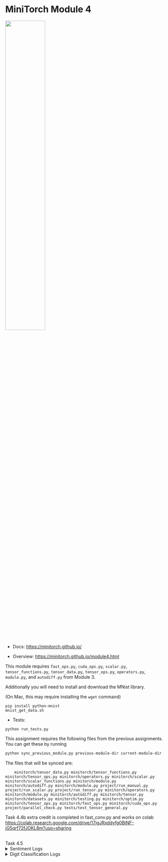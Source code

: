 # MiniTorch Module 4

<img src="https://minitorch.github.io/minitorch.svg" width="50%">

* Docs: https://minitorch.github.io/

* Overview: https://minitorch.github.io/module4.html

This module requires `fast_ops.py`, `cuda_ops.py`, `scalar.py`, `tensor_functions.py`, `tensor_data.py`, `tensor_ops.py`, `operators.py`, `module.py`, and `autodiff.py` from Module 3.


Additionally you will need to install and download the MNist library.

(On Mac, this may require installing the `wget` command)

```
pip install python-mnist
mnist_get_data.sh
```


* Tests:

```
python run_tests.py
```

This assignment requires the following files from the previous assignments. You can get these by running

```bash
python sync_previous_module.py previous-module-dir current-module-dir
```

The files that will be synced are:

        minitorch/tensor_data.py minitorch/tensor_functions.py minitorch/tensor_ops.py minitorch/operators.py minitorch/scalar.py minitorch/scalar_functions.py minitorch/module.py minitorch/autodiff.py minitorch/module.py project/run_manual.py project/run_scalar.py project/run_tensor.py minitorch/operators.py minitorch/module.py minitorch/autodiff.py minitorch/tensor.py minitorch/datasets.py minitorch/testing.py minitorch/optim.py minitorch/tensor_ops.py minitorch/fast_ops.py minitorch/cuda_ops.py project/parallel_check.py tests/test_tensor_general.py

Task 4.4b extra credit is completed in fast_conv.py and works on colab
https://colab.research.google.com/drive/17jgJRxddyfg0BjNF-jG5qrf72fJOKL8m?usp=sharing

<br>
Task 4.5
<details>
  <summary>Sentiment Logs</summary>
Epoch 1, loss 31.540143335894854, train accuracy: 48.22%
Validation accuracy: 48.00%
Best Valid accuracy: 48.00%
Epoch 2, loss 31.28255316865762, train accuracy: 48.00%
Validation accuracy: 48.00%
Best Valid accuracy: 48.00%
Epoch 3, loss 31.062404153363605, train accuracy: 52.22%
Validation accuracy: 52.00%
Best Valid accuracy: 52.00%
Epoch 4, loss 30.871862138793873, train accuracy: 54.44%
Validation accuracy: 59.00%
Best Valid accuracy: 59.00%
Epoch 5, loss 30.72311386181878, train accuracy: 58.22%
Validation accuracy: 56.00%
Best Valid accuracy: 59.00%
Epoch 6, loss 30.53801594242657, train accuracy: 58.67%
Validation accuracy: 51.00%
Best Valid accuracy: 59.00%
Epoch 7, loss 30.25123816611614, train accuracy: 59.56%
Validation accuracy: 56.00%
Best Valid accuracy: 59.00%
Epoch 8, loss 29.924800230160187, train accuracy: 61.78%
Validation accuracy: 55.00%
Best Valid accuracy: 59.00%
Epoch 9, loss 29.659754809456498, train accuracy: 64.89%
Validation accuracy: 66.00%
Best Valid accuracy: 66.00%
Epoch 10, loss 29.220017477272133, train accuracy: 64.89%
Validation accuracy: 57.00%
Best Valid accuracy: 66.00%
Epoch 11, loss 28.851252857318, train accuracy: 66.22%
Validation accuracy: 64.00%
Best Valid accuracy: 66.00%
Epoch 12, loss 28.58507574826587, train accuracy: 68.22%
Validation accuracy: 65.00%
Best Valid accuracy: 66.00%
Epoch 13, loss 28.319204179887656, train accuracy: 68.89%
Validation accuracy: 56.00%
Best Valid accuracy: 66.00%
Epoch 14, loss 27.781786193312804, train accuracy: 68.44%
Validation accuracy: 65.00%
Best Valid accuracy: 66.00%
Epoch 15, loss 27.057721024318358, train accuracy: 72.67%
Validation accuracy: 64.00%
Best Valid accuracy: 66.00%
Epoch 16, loss 26.553467554620955, train accuracy: 72.22%
Validation accuracy: 68.00%
Best Valid accuracy: 68.00%
Epoch 17, loss 25.71225689747285, train accuracy: 73.11%
Validation accuracy: 64.00%
Best Valid accuracy: 68.00%
Epoch 18, loss 25.107857352869296, train accuracy: 74.22%
Validation accuracy: 72.00%
Best Valid accuracy: 72.00%
Epoch 19, loss 24.73976091621588, train accuracy: 75.78%
Validation accuracy: 72.00%
Best Valid accuracy: 72.00%
Epoch 20, loss 24.277838561686572, train accuracy: 73.56%
Validation accuracy: 70.00%
Best Valid accuracy: 72.00%
Epoch 21, loss 23.38549637451655, train accuracy: 74.89%
Validation accuracy: 71.00%
Best Valid accuracy: 72.00%
Epoch 22, loss 22.750803671827928, train accuracy: 77.56%
Validation accuracy: 71.00%
Best Valid accuracy: 72.00%
Epoch 23, loss 22.00714940086367, train accuracy: 76.44%
Validation accuracy: 68.00%
Best Valid accuracy: 72.00%
Epoch 24, loss 21.560791828079783, train accuracy: 78.22%
Validation accuracy: 75.00%
Best Valid accuracy: 75.00%
Epoch 25, loss 21.214286631203024, train accuracy: 77.56%
Validation accuracy: 73.00%
Best Valid accuracy: 75.00%
Epoch 26, loss 20.494719039843954, train accuracy: 79.11%
Validation accuracy: 78.00%
Best Valid accuracy: 78.00%
Epoch 27, loss 19.190495767772727, train accuracy: 82.00%
Validation accuracy: 76.00%
Best Valid accuracy: 78.00%
Epoch 28, loss 19.433677035061514, train accuracy: 80.67%
Validation accuracy: 77.00%
Best Valid accuracy: 78.00%
Epoch 29, loss 18.113035330338683, train accuracy: 84.00%
Validation accuracy: 77.00%
Best Valid accuracy: 78.00%
Epoch 30, loss 18.243729279978723, train accuracy: 78.67%
Validation accuracy: 79.00%
Best Valid accuracy: 79.00%
Epoch 31, loss 17.828743911326722, train accuracy: 80.67%
Validation accuracy: 73.00%
Best Valid accuracy: 79.00%
Epoch 32, loss 17.396611511507068, train accuracy: 81.56%
Validation accuracy: 72.00%
Best Valid accuracy: 79.00%
Epoch 33, loss 17.016795874087506, train accuracy: 81.11%
Validation accuracy: 79.00%
Best Valid accuracy: 79.00%
Epoch 34, loss 16.12716088435038, train accuracy: 84.44%
Validation accuracy: 72.00%
Best Valid accuracy: 79.00%
Epoch 35, loss 16.08718879612616, train accuracy: 81.78%
Validation accuracy: 79.00%
Best Valid accuracy: 79.00%
  </details>

  <details>
  <summary>Digit Classification Logs</summary>
Epoch 1 loss 2.3118167529229825 valid acc 2/16
Epoch 1 loss 11.540774241323527 valid acc 2/16
Epoch 1 loss 11.52682416285351 valid acc 2/16
Epoch 1 loss 11.56202653650995 valid acc 2/16
Epoch 1 loss 11.479218944126252 valid acc 2/16
Epoch 1 loss 11.505141326031664 valid acc 2/16
Epoch 1 loss 11.499201308133145 valid acc 2/16
Epoch 1 loss 11.451345065023595 valid acc 2/16
Epoch 1 loss 11.421888663596603 valid acc 2/16
Epoch 1 loss 11.395888578203882 valid acc 2/16
Epoch 1 loss 11.074114529413885 valid acc 4/16
Epoch 1 loss 10.827926751651052 valid acc 10/16
Epoch 1 loss 9.803673219288317 valid acc 6/16
Epoch 1 loss 9.725917093374344 valid acc 12/16
Epoch 1 loss 8.365938614737168 valid acc 6/16
Epoch 1 loss 7.415117546683754 valid acc 7/16
Epoch 1 loss 10.064081458839006 valid acc 8/16
Epoch 1 loss 7.716727883643321 valid acc 10/16
Epoch 1 loss 7.620089829864657 valid acc 12/16
Epoch 1 loss 6.7179080615800215 valid acc 12/16
Epoch 1 loss 5.394277957502319 valid acc 11/16
Epoch 1 loss 4.446107062731918 valid acc 14/16
Epoch 1 loss 5.693171575057088 valid acc 7/16
Epoch 1 loss 5.784658918758227 valid acc 12/16
Epoch 1 loss 4.207419855168619 valid acc 8/16
Epoch 1 loss 8.851852649371642 valid acc 12/16
Epoch 1 loss 5.596201759029712 valid acc 13/16
Epoch 1 loss 3.936217235600693 valid acc 11/16
Epoch 1 loss 3.8156257580407873 valid acc 13/16
Epoch 1 loss 3.6421494959072134 valid acc 11/16
Epoch 1 loss 4.961996568467115 valid acc 10/16
Epoch 1 loss 4.233520856916943 valid acc 13/16
Epoch 1 loss 3.3337945834365006 valid acc 12/16
Epoch 1 loss 4.349084212458167 valid acc 13/16
Epoch 1 loss 7.579572545861561 valid acc 10/16
Epoch 1 loss 4.653357768360573 valid acc 12/16
Epoch 1 loss 3.326946640566613 valid acc 10/16
Epoch 1 loss 4.290434646741125 valid acc 13/16
Epoch 1 loss 5.01646130332421 valid acc 14/16
Epoch 1 loss 3.150870363534642 valid acc 14/16
Epoch 1 loss 3.8835184907985494 valid acc 13/16
Epoch 1 loss 4.07010014861375 valid acc 14/16
Epoch 1 loss 3.324972793800379 valid acc 15/16
Epoch 1 loss 2.7924410841712133 valid acc 13/16
Epoch 1 loss 4.6687352127680235 valid acc 13/16
Epoch 1 loss 3.4124104827722834 valid acc 15/16
Epoch 1 loss 4.209250038118769 valid acc 13/16
Epoch 1 loss 3.287676388711394 valid acc 15/16
Epoch 1 loss 2.825656899402642 valid acc 14/16
Epoch 1 loss 3.2467496629378787 valid acc 13/16
Epoch 1 loss 2.9967417162753778 valid acc 13/16
Epoch 1 loss 3.5389253596280916 valid acc 15/16
Epoch 1 loss 3.4801642984857173 valid acc 13/16
Epoch 1 loss 2.482016116480963 valid acc 12/16
Epoch 1 loss 3.9656624236015903 valid acc 14/16
Epoch 1 loss 2.124282065518588 valid acc 14/16
Epoch 1 loss 2.7508750918962295 valid acc 13/16
Epoch 1 loss 4.019574021661466 valid acc 12/16
Epoch 1 loss 3.6166616465538333 valid acc 13/16
Epoch 1 loss 2.2529793456772844 valid acc 14/16
Epoch 1 loss 2.8045627861620446 valid acc 13/16
Epoch 1 loss 3.421082950861927 valid acc 13/16
Epoch 1 loss 3.608069961826478 valid acc 15/16
Epoch 2 loss 0.29901938826747265 valid acc 15/16
Epoch 2 loss 2.332984722439058 valid acc 15/16
Epoch 2 loss 2.906855067828081 valid acc 15/16
Epoch 2 loss 3.1678486047685293 valid acc 15/16
Epoch 2 loss 2.6800654810524898 valid acc 14/16
Epoch 2 loss 2.1760915517200967 valid acc 14/16
Epoch 2 loss 1.9074746172867039 valid acc 14/16
Epoch 2 loss 2.7722018784971882 valid acc 15/16
Epoch 2 loss 4.1381752223577255 valid acc 15/16
Epoch 2 loss 3.053070153984968 valid acc 15/16
Epoch 2 loss 2.411744104968878 valid acc 15/16
Epoch 2 loss 3.6282090705798558 valid acc 15/16
Epoch 2 loss 2.4467052250780608 valid acc 15/16
Epoch 2 loss 2.721121920542063 valid acc 14/16
Epoch 2 loss 2.72664277176743 valid acc 15/16
Epoch 2 loss 1.8600675702948002 valid acc 14/16
Epoch 2 loss 3.476887289798209 valid acc 14/16
Epoch 2 loss 2.3135033456579097 valid acc 15/16
Epoch 2 loss 2.1188671263495276 valid acc 14/16
Epoch 2 loss 2.033136316750255 valid acc 14/16
Epoch 2 loss 1.7908704863402236 valid acc 14/16
Epoch 2 loss 2.3617255309027247 valid acc 15/16
Epoch 2 loss 1.6476534990782556 valid acc 13/16
Epoch 2 loss 2.835456911745117 valid acc 14/16
Epoch 2 loss 1.3185785239712136 valid acc 13/16
Epoch 2 loss 2.799180479305195 valid acc 14/16
Epoch 2 loss 1.8171906886034617 valid acc 14/16
Epoch 2 loss 1.9238523463172073 valid acc 16/16
Epoch 2 loss 2.699493133237172 valid acc 15/16
Epoch 2 loss 1.5124185863028756 valid acc 14/16
Epoch 2 loss 2.4259104038190804 valid acc 13/16
Epoch 2 loss 2.162617775605671 valid acc 14/16
Epoch 2 loss 1.3232625984634245 valid acc 15/16
Epoch 2 loss 1.3816301943556337 valid acc 15/16
Epoch 2 loss 4.853021121609118 valid acc 15/16
Epoch 2 loss 2.3046621486903875 valid acc 15/16
Epoch 2 loss 1.7323569917672332 valid acc 12/16
Epoch 2 loss 2.147353657722743 valid acc 14/16
Epoch 2 loss 2.383398368854384 valid acc 14/16
Epoch 2 loss 2.2267143135074816 valid acc 15/16
Epoch 2 loss 1.8999102691568155 valid acc 16/16
Epoch 2 loss 2.941406388443354 valid acc 16/16
Epoch 2 loss 2.025573328713999 valid acc 15/16
Epoch 2 loss 1.750576537481809 valid acc 16/16
Epoch 2 loss 2.396892342293326 valid acc 15/16
Epoch 2 loss 1.7887810898707555 valid acc 16/16
Epoch 2 loss 1.8711086113197575 valid acc 16/16
Epoch 2 loss 2.1382369770536367 valid acc 16/16
Epoch 2 loss 1.354168896740163 valid acc 16/16
Epoch 2 loss 1.4005813368819502 valid acc 16/16
Epoch 2 loss 0.9985376106417079 valid acc 15/16
Epoch 2 loss 1.4371010536179143 valid acc 15/16
Epoch 2 loss 2.0043752722326227 valid acc 15/16
Epoch 2 loss 1.6634536624776697 valid acc 15/16
Epoch 2 loss 2.5121380604400994 valid acc 15/16
Epoch 2 loss 1.0345910008568657 valid acc 13/16
Epoch 2 loss 1.406332365792315 valid acc 15/16
Epoch 2 loss 1.5927060866038676 valid acc 14/16
Epoch 2 loss 2.116409088762099 valid acc 14/16
Epoch 2 loss 1.347800795991823 valid acc 15/16
Epoch 2 loss 2.2083325125335653 valid acc 13/16
Epoch 2 loss 2.273883732181361 valid acc 13/16
Epoch 2 loss 2.525446045209285 valid acc 14/16
Epoch 3 loss 0.07336561712654094 valid acc 15/16
Epoch 3 loss 1.5637513498550435 valid acc 14/16
Epoch 3 loss 1.9363456251803215 valid acc 16/16
Epoch 3 loss 1.5044908203128098 valid acc 15/16
Epoch 3 loss 1.2326036510354155 valid acc 15/16
Epoch 3 loss 1.601436827826729 valid acc 16/16
Epoch 3 loss 1.459856644820687 valid acc 16/16
Epoch 3 loss 1.2048704092181364 valid acc 16/16
Epoch 3 loss 1.7045309500092198 valid acc 16/16
Epoch 3 loss 1.1850871832664343 valid acc 14/16
Epoch 3 loss 1.7346454890831164 valid acc 15/16
Epoch 3 loss 3.1579635060575737 valid acc 16/16
Epoch 3 loss 2.139850136607091 valid acc 16/16
Epoch 3 loss 3.010421970921483 valid acc 16/16
Epoch 3 loss 2.388685022007677 valid acc 15/16
Epoch 3 loss 2.0109359889348513 valid acc 14/16
Epoch 3 loss 2.657116412606449 valid acc 15/16
Epoch 3 loss 1.764700422423753 valid acc 14/16
Epoch 3 loss 1.4549153426338939 valid acc 15/16
Epoch 3 loss 1.3751282919260053 valid acc 15/16
Epoch 3 loss 1.6545222273047258 valid acc 14/16
Epoch 3 loss 2.1881798114992943 valid acc 14/16
Epoch 3 loss 0.837587071872385 valid acc 16/16
Epoch 3 loss 1.3517879937436619 valid acc 14/16
Epoch 3 loss 1.3582824609932844 valid acc 15/16
Epoch 3 loss 1.7805730183806552 valid acc 16/16
Epoch 3 loss 1.314091533018736 valid acc 16/16
Epoch 3 loss 0.9214909589068738 valid acc 16/16
Epoch 3 loss 1.1234553237508578 valid acc 15/16
Epoch 3 loss 0.7710897222840827 valid acc 15/16
Epoch 3 loss 2.92675203821482 valid acc 13/16
Epoch 3 loss 1.7054221024221174 valid acc 15/16
Epoch 3 loss 0.969449137421673 valid acc 15/16
Epoch 3 loss 1.260948422460993 valid acc 15/16
Epoch 3 loss 1.8623227797270725 valid acc 15/16
Epoch 3 loss 2.2443279521914974 valid acc 14/16
Epoch 3 loss 1.1379361104826535 valid acc 15/16
Epoch 3 loss 1.5273767383162087 valid acc 14/16
Epoch 3 loss 1.184720883870642 valid acc 16/16
Epoch 3 loss 1.3357227883618765 valid acc 15/16
Epoch 3 loss 0.9320958830263288 valid acc 15/16
Epoch 3 loss 1.8711847918140974 valid acc 16/16
Epoch 3 loss 1.3486499459796049 valid acc 15/16
Epoch 3 loss 0.981216528433352 valid acc 15/16
Epoch 3 loss 1.6772280164222015 valid acc 16/16
Epoch 3 loss 0.8612224343463322 valid acc 15/16
Epoch 3 loss 1.3395450550478296 valid acc 15/16
Epoch 3 loss 1.6356214241145524 valid acc 15/16
Epoch 3 loss 0.8057426982532215 valid acc 16/16
Epoch 3 loss 1.4223524484499563 valid acc 16/16
Epoch 3 loss 1.071071870986307 valid acc 15/16
Epoch 3 loss 1.183074731037403 valid acc 16/16
Epoch 3 loss 1.5167627365472742 valid acc 16/16
Epoch 3 loss 1.1379238079291407 valid acc 16/16
Epoch 3 loss 1.306294979762376 valid acc 15/16
Epoch 3 loss 1.208855664664387 valid acc 15/16
Epoch 3 loss 0.8297502177580992 valid acc 14/16
Epoch 3 loss 1.0896189981332354 valid acc 14/16
Epoch 3 loss 1.3327311040127934 valid acc 14/16
Epoch 3 loss 1.481812965640711 valid acc 13/16
Epoch 3 loss 1.5986913059361634 valid acc 13/16
Epoch 3 loss 1.7053019033463759 valid acc 13/16
Epoch 3 loss 1.950776805457175 valid acc 16/16
Epoch 4 loss 0.020209625902295726 valid acc 16/16
Epoch 4 loss 1.1195547663189775 valid acc 15/16
Epoch 4 loss 2.281288945305111 valid acc 15/16
Epoch 4 loss 1.4980188880114766 valid acc 15/16
Epoch 4 loss 0.9926883361414789 valid acc 15/16
Epoch 4 loss 0.6634614075905582 valid acc 15/16
Epoch 4 loss 1.7076987698200896 valid acc 15/16
Epoch 4 loss 1.2224767315226301 valid acc 15/16
Epoch 4 loss 1.9065982403212178 valid acc 15/16
Epoch 4 loss 0.816857759842329 valid acc 15/16
Epoch 4 loss 1.2033529925198243 valid acc 16/16
Epoch 4 loss 1.903948936885031 valid acc 16/16
Epoch 4 loss 1.7708811998678857 valid acc 15/16
Epoch 4 loss 1.9080805877869387 valid acc 15/16
Epoch 4 loss 1.6124726571501529 valid acc 15/16
Epoch 4 loss 1.1753998314555028 valid acc 15/16
Epoch 4 loss 2.1510114893680417 valid acc 15/16
Epoch 4 loss 1.3899647213922806 valid acc 15/16
Epoch 4 loss 1.7161315767160141 valid acc 15/16
Epoch 4 loss 1.3673076810924938 valid acc 15/16
Epoch 4 loss 1.5557020559989307 valid acc 15/16
Epoch 4 loss 0.9298116946813753 valid acc 15/16
Epoch 4 loss 0.48858872283159105 valid acc 15/16
Epoch 4 loss 1.3068389904671829 valid acc 14/16
Epoch 4 loss 0.8217804254773129 valid acc 14/16
Epoch 4 loss 0.9950572099505326 valid acc 15/16
Epoch 4 loss 1.2411693994004163 valid acc 14/16
Epoch 4 loss 1.3560183534540866 valid acc 15/16
Epoch 4 loss 1.4453783056382021 valid acc 15/16
Epoch 4 loss 0.3796715890287959 valid acc 14/16
Epoch 4 loss 1.1104175705120378 valid acc 14/16
Epoch 4 loss 1.1963698197938064 valid acc 13/16
Epoch 4 loss 0.8484847144578429 valid acc 15/16
Epoch 4 loss 1.1150670535814913 valid acc 15/16
Epoch 4 loss 1.6484488181757335 valid acc 16/16
Epoch 4 loss 1.3661355918764504 valid acc 16/16
Epoch 4 loss 1.3066127193195167 valid acc 15/16
Epoch 4 loss 0.9528080483546011 valid acc 15/16
Epoch 4 loss 1.1700507130245794 valid acc 16/16
Epoch 4 loss 1.6148640640536336 valid acc 16/16
Epoch 4 loss 0.5967950398951971 valid acc 16/16
Epoch 4 loss 1.3902113781996537 valid acc 16/16
Epoch 4 loss 0.8986401165655244 valid acc 15/16
Epoch 4 loss 0.7104793936757956 valid acc 15/16
Epoch 4 loss 1.6342515514702303 valid acc 15/16
Epoch 4 loss 1.2893115874245766 valid acc 15/16
Epoch 4 loss 1.1284604743398918 valid acc 16/16
Epoch 4 loss 1.2946722844059422 valid acc 15/16
Epoch 4 loss 1.0167046584047952 valid acc 15/16
Epoch 4 loss 0.9737354758535651 valid acc 16/16
Epoch 4 loss 0.7085443730134904 valid acc 16/16
Epoch 4 loss 0.9528309095392062 valid acc 16/16
Epoch 4 loss 1.2156504689340948 valid acc 15/16
Epoch 4 loss 1.186459979362373 valid acc 15/16
Epoch 4 loss 1.025800013370754 valid acc 16/16
Epoch 4 loss 0.8523500223348959 valid acc 16/16
Epoch 4 loss 1.0178535559723598 valid acc 15/16
Epoch 4 loss 1.4764215237495883 valid acc 15/16
Epoch 4 loss 1.2062715547746605 valid acc 15/16
Epoch 4 loss 0.9723763022572972 valid acc 15/16
Epoch 4 loss 0.9196250492041238 valid acc 15/16
Epoch 4 loss 0.5432825048815484 valid acc 16/16
Epoch 4 loss 1.6923236768345968 valid acc 16/16
Epoch 5 loss 0.01711866097697875 valid acc 16/16
Epoch 5 loss 1.0229639660575416 valid acc 16/16
Epoch 5 loss 1.5584961844378875 valid acc 16/16
Epoch 5 loss 0.9401318544138203 valid acc 16/16
Epoch 5 loss 0.9158947151278205 valid acc 15/16
Epoch 5 loss 0.6454343547608207 valid acc 16/16
Epoch 5 loss 1.4617727683158819 valid acc 15/16
Epoch 5 loss 1.1369470850418537 valid acc 15/16
Epoch 5 loss 1.1195784386289183 valid acc 15/16
Epoch 5 loss 0.6448728841252778 valid acc 16/16
Epoch 5 loss 0.8414580160598626 valid acc 16/16
Epoch 5 loss 2.713002089976727 valid acc 15/16
Epoch 5 loss 1.4397437509399156 valid acc 16/16
Epoch 5 loss 2.559053397551606 valid acc 16/16
Epoch 5 loss 1.305989769853106 valid acc 16/16
Epoch 5 loss 0.9272800571033997 valid acc 15/16
Epoch 5 loss 1.6158142248801401 valid acc 16/16
Epoch 5 loss 1.1204492985827461 valid acc 15/16
Epoch 5 loss 0.7565054091803187 valid acc 16/16
Epoch 5 loss 1.0871799903792172 valid acc 16/16
Epoch 5 loss 0.8304595899037003 valid acc 15/16
Epoch 5 loss 0.8637278898797193 valid acc 16/16
Epoch 5 loss 0.2913584184176001 valid acc 16/16
Epoch 5 loss 0.390071656570688 valid acc 16/16
Epoch 5 loss 0.8551789041907019 valid acc 14/16
Epoch 5 loss 0.8628264795613727 valid acc 16/16
Epoch 5 loss 0.585854995536828 valid acc 16/16
Epoch 5 loss 0.5848398346629206 valid acc 14/16
Epoch 5 loss 0.5464828680387224 valid acc 14/16
Epoch 5 loss 0.3440858909097012 valid acc 15/16
Epoch 5 loss 1.789847413200388 valid acc 15/16
Epoch 5 loss 1.3879037583306724 valid acc 15/16
Epoch 5 loss 0.9283399737351519 valid acc 16/16
Epoch 5 loss 0.6237083381493265 valid acc 15/16
Epoch 5 loss 1.632892737934883 valid acc 16/16
Epoch 5 loss 0.7161511482402099 valid acc 16/16
Epoch 5 loss 0.6364396481326378 valid acc 15/16
Epoch 5 loss 1.1466170392803998 valid acc 14/16
Epoch 5 loss 1.233907455891994 valid acc 15/16
Epoch 5 loss 0.9731964229550857 valid acc 14/16
Epoch 5 loss 0.7689949027996279 valid acc 16/16
Epoch 5 loss 1.5155295839253817 valid acc 16/16
Epoch 5 loss 0.7030683824151824 valid acc 16/16
Epoch 5 loss 0.4723108889464366 valid acc 16/16
Epoch 5 loss 0.8444194660895263 valid acc 15/16
Epoch 5 loss 0.3420784217498772 valid acc 15/16
Epoch 5 loss 1.0159402721202762 valid acc 16/16
Epoch 5 loss 0.9702777456857776 valid acc 16/16
Epoch 5 loss 0.8987924999188976 valid acc 15/16
Epoch 5 loss 1.0540154706336482 valid acc 16/16
Epoch 5 loss 0.39427431561264603 valid acc 16/16
Epoch 5 loss 0.5486262375989829 valid acc 16/16
Epoch 5 loss 1.1837059015121334 valid acc 16/16
Epoch 5 loss 0.5661052103859339 valid acc 16/16
Epoch 5 loss 0.7081008329222991 valid acc 16/16
Epoch 5 loss 0.7048072109953376 valid acc 16/16
Epoch 5 loss 0.8652166323508363 valid acc 16/16
Epoch 5 loss 1.3697479175800142 valid acc 16/16
Epoch 5 loss 0.7618682826859761 valid acc 16/16
Epoch 5 loss 0.6761711611349931 valid acc 16/16
Epoch 5 loss 1.1372638721645245 valid acc 16/16
Epoch 5 loss 0.7484222375346333 valid acc 16/16
Epoch 5 loss 1.3740719486725232 valid acc 16/16
Epoch 6 loss 0.05672950687339588 valid acc 16/16
Epoch 6 loss 0.7295165638190428 valid acc 16/16
Epoch 6 loss 1.4204404357465248 valid acc 16/16
Epoch 6 loss 1.2507975211711242 valid acc 16/16
Epoch 6 loss 0.8493247342415478 valid acc 16/16
Epoch 6 loss 0.6028674591351746 valid acc 16/16
Epoch 6 loss 1.101652304477006 valid acc 16/16
Epoch 6 loss 1.975378559326749 valid acc 16/16
Epoch 6 loss 1.462504457332848 valid acc 15/16
Epoch 6 loss 0.6688295213571269 valid acc 16/16
Epoch 6 loss 0.867105385458528 valid acc 15/16
Epoch 6 loss 1.2912071950981052 valid acc 16/16
Epoch 6 loss 1.2072201100290787 valid acc 16/16
Epoch 6 loss 1.340953697286151 valid acc 16/16
Epoch 6 loss 1.9396597542715184 valid acc 16/16
Epoch 6 loss 1.145425181608819 valid acc 16/16
Epoch 6 loss 1.1587403483485015 valid acc 16/16
Epoch 6 loss 0.9895473571887841 valid acc 16/16
Epoch 6 loss 0.8383164371839102 valid acc 16/16
Epoch 6 loss 0.5164958805033543 valid acc 16/16
Epoch 6 loss 1.254513052074787 valid acc 15/16
Epoch 6 loss 0.8948966843095347 valid acc 15/16
Epoch 6 loss 0.3532343194513818 valid acc 16/16
Epoch 6 loss 0.37747477290587805 valid acc 15/16
Epoch 6 loss 1.0387071964941725 valid acc 16/16
Epoch 6 loss 0.844785578815151 valid acc 16/16
Epoch 6 loss 0.6834823135623157 valid acc 16/16
Epoch 6 loss 0.7430422992153333 valid acc 16/16
Epoch 6 loss 0.5197370719273645 valid acc 16/16
Epoch 6 loss 0.7719366056153343 valid acc 15/16
Epoch 6 loss 0.8874414848251083 valid acc 16/16
Epoch 6 loss 0.6138050880679079 valid acc 16/16
Epoch 6 loss 0.4129305235204098 valid acc 16/16
Epoch 6 loss 0.2547368365472206 valid acc 16/16
Epoch 6 loss 1.1495204991622778 valid acc 16/16
Epoch 6 loss 0.8597807813970249 valid acc 15/16
Epoch 6 loss 0.7210105859177679 valid acc 15/16
Epoch 6 loss 1.4630389384856313 valid acc 16/16
Epoch 6 loss 0.501374577980204 valid acc 15/16
Epoch 6 loss 0.564683947716916 valid acc 15/16
Epoch 6 loss 0.16121974599951902 valid acc 15/16
Epoch 6 loss 1.3212933604094967 valid acc 16/16
Epoch 6 loss 0.8013571911777055 valid acc 16/16
Epoch 6 loss 0.5582854640777511 valid acc 15/16
Epoch 6 loss 0.9981605288083151 valid acc 16/16
Epoch 6 loss 0.6303745206996904 valid acc 16/16
Epoch 6 loss 0.6518652132317888 valid acc 15/16
Epoch 6 loss 0.9289967273246774 valid acc 16/16
Epoch 6 loss 0.9529591243291816 valid acc 16/16
Epoch 6 loss 0.8966118354221588 valid acc 16/16
Epoch 6 loss 0.26998207136461044 valid acc 16/16
Epoch 6 loss 0.47751251422197366 valid acc 15/16
Epoch 6 loss 0.7776648023808771 valid acc 16/16
Epoch 6 loss 0.42310270824239393 valid acc 16/16
Epoch 6 loss 0.5394878254836083 valid acc 16/16
Epoch 6 loss 0.687886446077801 valid acc 16/16
Epoch 6 loss 0.769121252134196 valid acc 16/16
Epoch 6 loss 0.9425724524307654 valid acc 16/16
Epoch 6 loss 1.288743793046839 valid acc 16/16
Epoch 6 loss 0.7614951834832772 valid acc 15/16
Epoch 6 loss 0.9022797870337744 valid acc 14/16
Epoch 6 loss 0.7131338062609369 valid acc 16/16
Epoch 6 loss 0.9811324658611147 valid acc 16/16
Epoch 7 loss 0.007462527694048509 valid acc 16/16
Epoch 7 loss 1.1853327594519922 valid acc 15/16
Epoch 7 loss 1.343337271268601 valid acc 15/16
Epoch 7 loss 0.5323175327156733 valid acc 15/16
Epoch 7 loss 0.5307435372204693 valid acc 15/16
Epoch 7 loss 0.3400946278491841 valid acc 16/16
Epoch 7 loss 0.8366010144225197 valid acc 15/16
Epoch 7 loss 1.1575501962473256 valid acc 16/16
Epoch 7 loss 0.4272282758114516 valid acc 15/16
Epoch 7 loss 0.36064319463078226 valid acc 16/16
Epoch 7 loss 0.9291874681879319 valid acc 16/16
Epoch 7 loss 1.1016125967934902 valid acc 15/16
Epoch 7 loss 0.8670037684903288 valid acc 15/16
Epoch 7 loss 1.018978711203289 valid acc 15/16
Epoch 7 loss 1.7135791069920012 valid acc 15/16
Epoch 7 loss 0.7819273748121356 valid acc 15/16
Epoch 7 loss 1.7983170304074256 valid acc 15/16
Epoch 7 loss 1.0708068857539517 valid acc 15/16
Epoch 7 loss 1.3383472110948345 valid acc 15/16
Epoch 7 loss 0.6248226330970017 valid acc 15/16
Epoch 7 loss 1.0244301367222466 valid acc 14/16
Epoch 7 loss 0.6020179118837193 valid acc 15/16
Epoch 7 loss 0.13316120126355957 valid acc 15/16
Epoch 7 loss 0.46568466210334714 valid acc 14/16
Epoch 7 loss 0.5261433572745995 valid acc 15/16
Epoch 7 loss 0.6067121475844722 valid acc 16/16
Epoch 7 loss 1.0674977698220718 valid acc 16/16
Epoch 7 loss 0.7055769075946388 valid acc 16/16
Epoch 7 loss 0.9662188844911479 valid acc 16/16
Epoch 7 loss 0.3450919316598854 valid acc 15/16
Epoch 7 loss 0.9183385136938539 valid acc 15/16
Epoch 7 loss 0.6483038653579799 valid acc 16/16
Epoch 7 loss 0.468118018153901 valid acc 15/16
Epoch 7 loss 0.8467349333343741 valid acc 15/16
Epoch 7 loss 1.0433477846946781 valid acc 16/16
Epoch 7 loss 0.5239719479412269 valid acc 15/16
Epoch 7 loss 1.356263021713055 valid acc 15/16
Epoch 7 loss 0.8010055193017814 valid acc 16/16
Epoch 7 loss 1.3693517424138781 valid acc 15/16
Epoch 7 loss 0.6926832422685641 valid acc 15/16
Epoch 7 loss 0.450518331734217 valid acc 16/16
Epoch 7 loss 0.8905745126417451 valid acc 16/16
Epoch 7 loss 0.6070693167757328 valid acc 15/16
Epoch 7 loss 0.2633768743861203 valid acc 16/16
Epoch 7 loss 0.8824884744256511 valid acc 16/16
Epoch 7 loss 0.8497999508915184 valid acc 16/16
Epoch 7 loss 1.1223949704590508 valid acc 16/16
Epoch 7 loss 1.0103367599053878 valid acc 16/16
Epoch 7 loss 0.6332320228977749 valid acc 16/16
Epoch 7 loss 0.7090266301076509 valid acc 16/16
Epoch 7 loss 0.6971873542595457 valid acc 16/16
Epoch 7 loss 0.7265403069130781 valid acc 16/16
Epoch 7 loss 0.8742759285809822 valid acc 16/16
Epoch 7 loss 0.3388341839006195 valid acc 16/16
Epoch 7 loss 0.6363737906122977 valid acc 16/16
Epoch 7 loss 0.420658941144771 valid acc 16/16
Epoch 7 loss 0.8327866231438166 valid acc 15/16
Epoch 7 loss 0.8489365241614084 valid acc 15/16
Epoch 7 loss 0.7951417958725192 valid acc 16/16
Epoch 7 loss 0.7332230700518308 valid acc 16/16
Epoch 7 loss 0.6879793543666946 valid acc 16/16
Epoch 7 loss 0.2578120931345194 valid acc 16/16
Epoch 7 loss 0.6238650126423175 valid acc 16/16
Epoch 8 loss 0.012310194450063403 valid acc 16/16
Epoch 8 loss 0.820860748704999 valid acc 15/16
Epoch 8 loss 1.5694846616088276 valid acc 15/16
Epoch 8 loss 0.5798611719098948 valid acc 15/16
Epoch 8 loss 0.6210151726288055 valid acc 15/16
Epoch 8 loss 0.8018531815255445 valid acc 15/16
Epoch 8 loss 1.1934998613621373 valid acc 16/16
Epoch 8 loss 0.8053102539471877 valid acc 16/16
Epoch 8 loss 1.0894416076227853 valid acc 16/16
Epoch 8 loss 0.4774327052788585 valid acc 16/16
Epoch 8 loss 0.6681077648294468 valid acc 16/16
Epoch 8 loss 1.0404937734192536 valid acc 16/16
Epoch 8 loss 1.0239619344446367 valid acc 16/16
Epoch 8 loss 1.1389813448125794 valid acc 16/16
Epoch 8 loss 0.9062988328498067 valid acc 15/16
Epoch 8 loss 1.0264136794727208 valid acc 15/16
Epoch 8 loss 1.5060350525462545 valid acc 16/16
Epoch 8 loss 0.7112840063207478 valid acc 15/16
Epoch 8 loss 0.8166222205046718 valid acc 15/16
Epoch 8 loss 0.5174974949125885 valid acc 15/16
Epoch 8 loss 1.3259195296372392 valid acc 14/16
Epoch 8 loss 0.49960013192418634 valid acc 15/16
Epoch 8 loss 0.2805666161219199 valid acc 16/16
Epoch 8 loss 0.5642198766149823 valid acc 14/16
Epoch 8 loss 0.723218432367853 valid acc 16/16
Epoch 8 loss 1.0806010737386669 valid acc 16/16
Epoch 8 loss 0.6054410988576399 valid acc 16/16
Epoch 8 loss 0.5303700326893054 valid acc 16/16
Epoch 8 loss 0.21714989984090466 valid acc 16/16
Epoch 8 loss 0.37641448489765217 valid acc 15/16
Epoch 8 loss 0.9164555025334176 valid acc 16/16
Epoch 8 loss 0.6355032186611788 valid acc 15/16
Epoch 8 loss 0.4476989625375386 valid acc 16/16
Epoch 8 loss 0.1397855783744244 valid acc 16/16
Epoch 8 loss 0.6527804736819937 valid acc 16/16
Epoch 8 loss 0.47715889538229855 valid acc 16/16
Epoch 8 loss 0.17839250223639835 valid acc 15/16
Epoch 8 loss 0.676000856383673 valid acc 16/16
Epoch 8 loss 0.8475433269827299 valid acc 16/16
Epoch 8 loss 0.9864883202915925 valid acc 16/16
Epoch 8 loss 0.935036446463823 valid acc 16/16
Epoch 8 loss 0.38428316818725405 valid acc 16/16
Epoch 8 loss 0.6407188914643828 valid acc 16/16
Epoch 8 loss 0.4392589220418365 valid acc 16/16
Epoch 8 loss 0.6455985390364615 valid acc 16/16
Epoch 8 loss 0.7860360776544397 valid acc 15/16
Epoch 8 loss 0.7262699228044871 valid acc 16/16
Epoch 8 loss 0.7532890108096321 valid acc 15/16
Epoch 8 loss 0.3077513062507815 valid acc 15/16
Epoch 8 loss 0.5087569625891852 valid acc 16/16
Epoch 8 loss 0.4444694180308828 valid acc 16/16
Epoch 8 loss 0.49230712703813234 valid acc 16/16
Epoch 8 loss 0.9471138299664392 valid acc 16/16
Epoch 8 loss 0.24598052098214562 valid acc 16/16
Epoch 8 loss 0.5702915498005142 valid acc 15/16
Epoch 8 loss 0.6243962111644246 valid acc 16/16
Epoch 8 loss 0.5233508154641603 valid acc 16/16
Epoch 8 loss 0.7601333026783371 valid acc 15/16
Epoch 8 loss 0.6583600595817574 valid acc 15/16
Epoch 8 loss 0.42552215975514274 valid acc 16/16
Epoch 8 loss 0.3457776481244559 valid acc 16/16
Epoch 8 loss 0.3958283405132862 valid acc 15/16
Epoch 8 loss 0.9247925527005054 valid acc 16/16
Epoch 9 loss 0.02657183329194879 valid acc 16/16
Epoch 9 loss 0.7121547409535234 valid acc 16/16
Epoch 9 loss 1.3652156323940663 valid acc 16/16
Epoch 9 loss 0.3285844800752032 valid acc 16/16
Epoch 9 loss 0.3119048717515659 valid acc 16/16
Epoch 9 loss 0.402608912643866 valid acc 16/16
Epoch 9 loss 1.4010651369537297 valid acc 14/16
Epoch 9 loss 0.9420690196837681 valid acc 15/16
Epoch 9 loss 0.4903030257549412 valid acc 15/16
Epoch 9 loss 0.5145043227523447 valid acc 15/16
Epoch 9 loss 0.3013826043416366 valid acc 15/16
Epoch 9 loss 1.278266950376184 valid acc 14/16
Epoch 9 loss 0.6913657252001808 valid acc 14/16
Epoch 9 loss 0.6523257148423725 valid acc 16/16
Epoch 9 loss 1.0843603463376397 valid acc 16/16
Epoch 9 loss 0.7248644934581331 valid acc 15/16
Epoch 9 loss 1.3123688753159735 valid acc 16/16
Epoch 9 loss 1.0396458294567599 valid acc 16/16
Epoch 9 loss 1.115005819759839 valid acc 16/16
Epoch 9 loss 0.6047825677422034 valid acc 15/16
Epoch 9 loss 0.5414128540885906 valid acc 13/16
Epoch 9 loss 0.5201351576119558 valid acc 15/16
Epoch 9 loss 0.17151498423352554 valid acc 15/16
Epoch 9 loss 0.6184467721354412 valid acc 15/16
Epoch 9 loss 0.599078008373757 valid acc 16/16
Epoch 9 loss 0.8650357906005723 valid acc 16/16
Epoch 9 loss 0.6667731089992659 valid acc 16/16
Epoch 9 loss 0.8239238352586595 valid acc 15/16
Epoch 9 loss 0.4056002152112183 valid acc 16/16
Epoch 9 loss 0.17324996542736848 valid acc 16/16
Epoch 9 loss 1.0156595913964146 valid acc 16/16
Epoch 9 loss 0.6187301997094603 valid acc 16/16
Epoch 9 loss 0.3004723826866594 valid acc 16/16
Epoch 9 loss 0.31230652852823254 valid acc 16/16
Epoch 9 loss 0.786007764967176 valid acc 16/16
Epoch 9 loss 0.39618277017379505 valid acc 16/16
Epoch 9 loss 0.6261019536627277 valid acc 14/16
Epoch 9 loss 0.30331878857551253 valid acc 14/16
Epoch 9 loss 0.6542917680925803 valid acc 15/16
Epoch 9 loss 0.8946710069499847 valid acc 15/16
Epoch 9 loss 0.3381418996904905 valid acc 16/16
Epoch 9 loss 0.868913473145813 valid acc 16/16
Epoch 9 loss 0.4041411028300261 valid acc 16/16
Epoch 9 loss 0.6665629705957781 valid acc 16/16
Epoch 9 loss 1.2884614579318474 valid acc 15/16
Epoch 9 loss 0.4245715171532331 valid acc 16/16
Epoch 9 loss 0.6040559223423305 valid acc 16/16
Epoch 9 loss 0.8901635825155417 valid acc 16/16
Epoch 9 loss 0.6927032082887954 valid acc 16/16
Epoch 9 loss 0.4600894589912664 valid acc 16/16
Epoch 9 loss 0.527236543413244 valid acc 16/16
Epoch 9 loss 0.8042905341660588 valid acc 16/16
Epoch 9 loss 0.7948400981497323 valid acc 16/16
Epoch 9 loss 0.48925993440292775 valid acc 15/16
Epoch 9 loss 0.4762904228019814 valid acc 16/16
Epoch 9 loss 0.205815964607272 valid acc 16/16
Epoch 9 loss 0.41178543970622605 valid acc 16/16
Epoch 9 loss 0.49217252638117925 valid acc 16/16
Epoch 9 loss 0.6044582729634256 valid acc 16/16
Epoch 9 loss 0.5250492682539359 valid acc 16/16
Epoch 9 loss 0.8424706834990345 valid acc 15/16
Epoch 9 loss 0.22371958590018884 valid acc 16/16
Epoch 9 loss 0.36767943862707697 valid acc 16/16
Epoch 10 loss 0.03142489106203237 valid acc 16/16
Epoch 10 loss 0.8694290654160299 valid acc 16/16
Epoch 10 loss 0.8970729904624832 valid acc 16/16
Epoch 10 loss 0.340425507426326 valid acc 16/16
Epoch 10 loss 0.18063305015748726 valid acc 16/16
Epoch 10 loss 0.34503128200971367 valid acc 16/16
Epoch 10 loss 1.1225741725444904 valid acc 16/16
Epoch 10 loss 0.5639366867181972 valid acc 16/16
Epoch 10 loss 0.3572186469196895 valid acc 15/16
Epoch 10 loss 0.5926891488086573 valid acc 16/16
Epoch 10 loss 0.4643587138098659 valid acc 16/16
Epoch 10 loss 1.3873727735742003 valid acc 15/16
Epoch 10 loss 0.7651933182715254 valid acc 16/16
Epoch 10 loss 0.614853991491229 valid acc 16/16
Epoch 10 loss 1.0983648633113654 valid acc 16/16
Epoch 10 loss 0.5749641177087746 valid acc 16/16
Epoch 10 loss 1.4102269040341362 valid acc 16/16
Epoch 10 loss 0.5631264552603509 valid acc 16/16
Epoch 10 loss 0.3703703898253725 valid acc 16/16
Epoch 10 loss 0.46203524675929447 valid acc 16/16
Epoch 10 loss 1.1861455285978582 valid acc 15/16
Epoch 10 loss 0.4156656150881484 valid acc 16/16
Epoch 10 loss 0.10484363095072735 valid acc 16/16
Epoch 10 loss 0.5421869641291129 valid acc 16/16
Epoch 10 loss 0.4133456518837986 valid acc 16/16
Epoch 10 loss 0.6637956915419415 valid acc 16/16
Epoch 10 loss 0.31370265416592924 valid acc 16/16
Epoch 10 loss 0.5946454958760312 valid acc 16/16
Epoch 10 loss 0.4816561962445268 valid acc 16/16
Epoch 10 loss 0.16538106764126517 valid acc 16/16
Epoch 10 loss 0.742385169818333 valid acc 16/16
Epoch 10 loss 0.8519252938429762 valid acc 16/16
Epoch 10 loss 0.4626469150248889 valid acc 16/16
Epoch 10 loss 0.2774442172548602 valid acc 16/16
Epoch 10 loss 0.9063288541599208 valid acc 15/16
Epoch 10 loss 0.5168460931819276 valid acc 15/16
Epoch 10 loss 0.09207973178422513 valid acc 15/16
Epoch 10 loss 0.583198970862221 valid acc 14/16
Epoch 10 loss 0.43061400456650056 valid acc 15/16
Epoch 10 loss 0.5036831110142242 valid acc 15/16
Epoch 10 loss 0.13833566655848994 valid acc 15/16
Epoch 10 loss 0.9513096083311832 valid acc 16/16
Epoch 10 loss 0.361926916137612 valid acc 15/16
Epoch 10 loss 0.19629450448240704 valid acc 16/16
Epoch 10 loss 0.7744328732034964 valid acc 16/16
Epoch 10 loss 0.2188942794140652 valid acc 16/16
Epoch 10 loss 0.4350100757562643 valid acc 16/16
Epoch 10 loss 0.7046006983451538 valid acc 16/16
Epoch 10 loss 0.24420933547676374 valid acc 16/16
Epoch 10 loss 0.3163874009605329 valid acc 16/16
Epoch 10 loss 0.3046716065323821 valid acc 16/16
Epoch 10 loss 0.2883119981414061 valid acc 15/16
Epoch 10 loss 0.7085510144276589 valid acc 15/16
Epoch 10 loss 0.6017704346667512 valid acc 15/16
Epoch 10 loss 0.24874821909287556 valid acc 15/16
Epoch 10 loss 0.2885480995581699 valid acc 16/16
Epoch 10 loss 0.42406996062838853 valid acc 15/16
Epoch 10 loss 1.0943288192074276 valid acc 16/16
Epoch 10 loss 1.1080253469841503 valid acc 15/16
Epoch 10 loss 0.41639405380047856 valid acc 15/16
Epoch 10 loss 0.33860435105372544 valid acc 16/16
Epoch 10 loss 0.15604268254469936 valid acc 16/16
Epoch 10 loss 0.41660254611626796 valid acc 16/16
Epoch 11 loss 0.0017262570809961873 valid acc 16/16
Epoch 13 loss 0.36892733678414935 valid acc 16/16
Epoch 13 loss 0.4240218837819615 valid acc 15/16
Epoch 13 loss 0.5046195466891927 valid acc 14/16
Epoch 13 loss 0.49524438028676576 valid acc 15/16
Epoch 13 loss 0.37563716660408714 valid acc 15/16
Epoch 13 loss 0.32665458079493326 valid acc 15/16
Epoch 13 loss 0.13994983161173558 valid acc 15/16
Epoch 13 loss 0.5851957245208799 valid acc 15/16
Epoch 13 loss 0.1880509638041514 valid acc 15/16
Epoch 13 loss 0.7010473623561052 valid acc 15/16
Epoch 13 loss 0.4325808315709863 valid acc 16/16
Epoch 13 loss 0.6547430051711826 valid acc 15/16
Epoch 13 loss 0.08439055235129331 valid acc 15/16
Epoch 13 loss 0.3829144509898298 valid acc 16/16
Epoch 13 loss 0.2870407030796661 valid acc 16/16
Epoch 13 loss 0.24782395614986727 valid acc 16/16
Epoch 13 loss 0.17442460165221102 valid acc 16/16
Epoch 13 loss 0.40158755294744664 valid acc 16/16
Epoch 13 loss 0.23521318927674623 valid acc 16/16
Epoch 13 loss 0.6250046127448214 valid acc 16/16
Epoch 13 loss 0.32624005785942395 valid acc 16/16
Epoch 13 loss 0.5412808365622641 valid acc 15/16
Epoch 13 loss 0.297458344689228 valid acc 16/16
Epoch 13 loss 0.5310568465376125 valid acc 14/16
Epoch 13 loss 0.3488117679686043 valid acc 15/16
Epoch 13 loss 0.2566343771649171 valid acc 16/16
Epoch 14 loss 0.0012647918689924617 valid acc 15/16
Epoch 14 loss 0.5471571046996822 valid acc 15/16
Epoch 14 loss 0.6189153355262625 valid acc 14/16
Epoch 14 loss 0.35078144909939135 valid acc 14/16
Epoch 14 loss 0.3468222153916467 valid acc 14/16
Epoch 14 loss 0.6278480157883892 valid acc 16/16
Epoch 14 loss 0.8009269628747535 valid acc 14/16
Epoch 14 loss 1.111524364383862 valid acc 14/16
Epoch 14 loss 0.9781485713519696 valid acc 15/16
Epoch 14 loss 0.2111790886455387 valid acc 15/16
Epoch 14 loss 0.3971958494724785 valid acc 15/16
Epoch 14 loss 0.15940928843210553 valid acc 15/16
Epoch 14 loss 0.4119134608163669 valid acc 15/16
Epoch 14 loss 0.6347089299000213 valid acc 15/16
Epoch 14 loss 0.48661256257996305 valid acc 16/16
Epoch 14 loss 0.31150204943599413 valid acc 15/16
Epoch 14 loss 0.9839974583133202 valid acc 15/16
Epoch 14 loss 0.49814117276228775 valid acc 16/16
Epoch 14 loss 0.22287723487844535 valid acc 15/16
Epoch 14 loss 0.22605310990016364 valid acc 15/16
Epoch 14 loss 0.8009190227945441 valid acc 16/16
Epoch 14 loss 0.33299675728146877 valid acc 16/16
Epoch 14 loss 0.18850751473113228 valid acc 16/16
Epoch 14 loss 0.16512256268968528 valid acc 16/16
Epoch 14 loss 0.1205176086246348 valid acc 16/16
Epoch 14 loss 0.740516694848849 valid acc 16/16
Epoch 14 loss 0.5376191310689934 valid acc 16/16
Epoch 14 loss 0.23604154065101451 valid acc 16/16
Epoch 14 loss 0.4445632550933868 valid acc 16/16
Epoch 14 loss 0.2660046194200232 valid acc 16/16
Epoch 14 loss 0.5030468600358737 valid acc 15/16
Epoch 14 loss 0.1396225855616125 valid acc 15/16
Epoch 14 loss 0.1968881795201937 valid acc 15/16
Epoch 14 loss 0.43288283109675635 valid acc 15/16
Epoch 14 loss 0.6562329128992289 valid acc 16/16
Epoch 14 loss 0.5785354197024419 valid acc 16/16
Epoch 14 loss 0.24906474987329774 valid acc 16/16
Epoch 14 loss 0.10166764817227045 valid acc 16/16
Epoch 14 loss 0.23879632386073035 valid acc 16/16
Epoch 14 loss 0.06016326243679619 valid acc 16/16
Epoch 14 loss 0.17594554064730586 valid acc 16/16
Epoch 14 loss 0.3602108494007893 valid acc 16/16
Epoch 14 loss 0.3353842085221958 valid acc 15/16
Epoch 14 loss 0.14924762487553417 valid acc 16/16
Epoch 14 loss 0.4234556707719696 valid acc 15/16
Epoch 14 loss 0.4521340736999476 valid acc 16/16
Epoch 14 loss 0.2985805519139043 valid acc 16/16
Epoch 14 loss 0.5551144648291815 valid acc 15/16
Epoch 14 loss 0.38295307318865024 valid acc 15/16
Epoch 14 loss 0.24963992744030394 valid acc 15/16
Epoch 14 loss 0.14087471754625921 valid acc 16/16
Epoch 14 loss 0.27960765019957534 valid acc 15/16
Epoch 14 loss 0.6563900091972951 valid acc 15/16
Epoch 14 loss 0.1668125950528137 valid acc 16/16
Epoch 14 loss 0.31210443443198843 valid acc 15/16
Epoch 14 loss 0.33603306293995794 valid acc 15/16
Epoch 14 loss 0.43961749350904245 valid acc 15/16
Epoch 14 loss 0.29043921446955834 valid acc 15/16
Epoch 14 loss 0.3397123775085778 valid acc 15/16
Epoch 14 loss 0.11825022517998769 valid acc 15/16
Epoch 14 loss 0.21015281062760238 valid acc 15/16
Epoch 14 loss 0.2429292093866102 valid acc 16/16
Epoch 14 loss 0.3690041225011307 valid acc 16/16
Epoch 15 loss 0.06084653042818739 valid acc 16/16
Epoch 15 loss 0.3899856379592489 valid acc 16/16
Epoch 15 loss 0.5401309727865081 valid acc 16/16
Epoch 15 loss 0.16674685333725223 valid acc 16/16
Epoch 15 loss 0.07855460815121573 valid acc 16/16
Epoch 15 loss 0.15381592222860868 valid acc 16/16
Epoch 15 loss 0.930149607840793 valid acc 16/16
Epoch 15 loss 0.6599984148415443 valid acc 15/16
Epoch 15 loss 0.1907316542924939 valid acc 15/16
Epoch 15 loss 0.23410772099695776 valid acc 15/16
Epoch 15 loss 0.4940278204634825 valid acc 15/16
Epoch 15 loss 0.4693436440694384 valid acc 16/16
Epoch 15 loss 0.7209840191067329 valid acc 15/16
Epoch 15 loss 0.4739717378737397 valid acc 16/16
Epoch 15 loss 1.1529550428729858 valid acc 15/16
Epoch 15 loss 0.7341916407489806 valid acc 16/16
Epoch 15 loss 0.7588066615871075 valid acc 16/16
Epoch 15 loss 0.9631431388375687 valid acc 16/16
Epoch 15 loss 0.3463376332264452 valid acc 15/16
Epoch 15 loss 0.4152381724726925 valid acc 16/16
Epoch 15 loss 0.7714445509520771 valid acc 15/16
Epoch 15 loss 0.3961089087067047 valid acc 16/16
Epoch 15 loss 0.08908837675886325 valid acc 16/16
Epoch 15 loss 0.19879402187763878 valid acc 16/16
Epoch 15 loss 0.4472118880320105 valid acc 14/16
Epoch 15 loss 0.3442996863452496 valid acc 15/16
Epoch 15 loss 0.8196872919048979 valid acc 15/16
Epoch 15 loss 0.24466384609838215 valid acc 15/16
Epoch 15 loss 0.22001555836162257 valid acc 15/16
Epoch 15 loss 0.15745458060976897 valid acc 16/16
Epoch 15 loss 0.7893553530100023 valid acc 16/16
Epoch 15 loss 0.5267280017560524 valid acc 15/16
Epoch 15 loss 0.2047861412824046 valid acc 15/16
Epoch 15 loss 0.648213026534558 valid acc 15/16
Epoch 15 loss 0.8905387141519046 valid acc 15/16
Epoch 15 loss 0.5968225838620494 valid acc 15/16
Epoch 15 loss 0.20653512684776001 valid acc 15/16
Epoch 15 loss 0.1600287111188674 valid acc 15/16
Epoch 15 loss 0.2154796245048921 valid acc 16/16
Epoch 15 loss 0.5783926237596583 valid acc 15/16
Epoch 15 loss 0.17142951903407588 valid acc 15/16
Epoch 15 loss 0.362095639479641 valid acc 16/16
Epoch 15 loss 0.4817716120032085 valid acc 15/16
Epoch 15 loss 0.11505088271411126 valid acc 15/16
Epoch 15 loss 0.3390362700820937 valid acc 16/16
Epoch 15 loss 0.24396274432775358 valid acc 16/16
Epoch 15 loss 0.3277283205791207 valid acc 15/16
Epoch 15 loss 0.2630666979896926 valid acc 16/16
Epoch 15 loss 0.1993450214739894 valid acc 16/16
Epoch 15 loss 0.34503110606393406 valid acc 16/16
Epoch 15 loss 0.07477612737218095 valid acc 16/16
Epoch 15 loss 0.29994748274399496 valid acc 16/16
Epoch 15 loss 0.5741491721290276 valid acc 16/16
Epoch 15 loss 0.42708072790263907 valid acc 16/16
Epoch 15 loss 0.5674233174598944 valid acc 16/16
Epoch 15 loss 0.29634305259099747 valid acc 16/16
Epoch 15 loss 0.43962116990457833 valid acc 14/16
Epoch 15 loss 0.3695268259593565 valid acc 16/16
Epoch 15 loss 0.8140993187696476 valid acc 15/16
Epoch 15 loss 0.27321088217203016 valid acc 15/16
Epoch 15 loss 0.400026508866695 valid acc 16/16
Epoch 15 loss 0.6100346000578152 valid acc 16/16
Epoch 15 loss 0.44241022109019185 valid acc 16/16
Epoch 16 loss 0.002717803887605853 valid acc 16/16
Epoch 16 loss 0.3572066887161363 valid acc 16/16
Epoch 16 loss 0.4793189738375105 valid acc 16/16
Epoch 16 loss 0.1998303432906446 valid acc 16/16
Epoch 16 loss 0.12756551858112586 valid acc 15/16
Epoch 16 loss 0.3292785701455305 valid acc 15/16
Epoch 16 loss 0.6769318979673019 valid acc 15/16
Epoch 16 loss 0.558687370177409 valid acc 15/16
Epoch 16 loss 0.4351417656356545 valid acc 15/16
Epoch 16 loss 0.12024559007342167 valid acc 15/16
Epoch 16 loss 0.2090672689876419 valid acc 15/16
Epoch 16 loss 0.16959861167489673 valid acc 16/16
Epoch 16 loss 0.2614348823757175 valid acc 16/16
Epoch 16 loss 0.2907242952508919 valid acc 16/16
Epoch 16 loss 0.8120359586254364 valid acc 16/16
Epoch 16 loss 0.6126218968900717 valid acc 16/16
Epoch 16 loss 0.5339911223556605 valid acc 16/16
Epoch 16 loss 0.6940510899418972 valid acc 16/16
Epoch 16 loss 0.2976902806798542 valid acc 16/16
Epoch 16 loss 0.14001718867402307 valid acc 16/16
Epoch 16 loss 0.24788786933394402 valid acc 16/16
Epoch 16 loss 0.3321216202350386 valid acc 16/16
Epoch 16 loss 0.33713127664460507 valid acc 15/16
Epoch 16 loss 0.13380482937197025 valid acc 15/16
Epoch 16 loss 0.6344337490230365 valid acc 16/16
Epoch 16 loss 0.7284752973172758 valid acc 15/16
Epoch 16 loss 0.463705539394561 valid acc 15/16
Epoch 16 loss 0.2753962750541569 valid acc 15/16
Epoch 16 loss 0.571772581315708 valid acc 15/16
Epoch 16 loss 0.39779112180512677 valid acc 15/16
Epoch 16 loss 0.5870879078769458 valid acc 16/16
Epoch 16 loss 0.38037988619171603 valid acc 16/16
Epoch 16 loss 0.17914834062001947 valid acc 15/16
Epoch 16 loss 0.12974571824330727 valid acc 15/16
Epoch 16 loss 0.5859584235888681 valid acc 15/16
Epoch 16 loss 0.5594797400426175 valid acc 16/16
Epoch 16 loss 0.438210737916322 valid acc 15/16
Epoch 16 loss 0.20132157560487368 valid acc 15/16
Epoch 16 loss 0.24645044254719115 valid acc 15/16
Epoch 16 loss 0.5579574639308346 valid acc 15/16
Epoch 16 loss 0.1138292051303745 valid acc 15/16
Epoch 16 loss 0.5207387724486237 valid acc 15/16
Epoch 16 loss 0.35013329261584614 valid acc 15/16
Epoch 16 loss 0.08115260181235234 valid acc 15/16
Epoch 16 loss 0.5953504655399163 valid acc 15/16
Epoch 16 loss 0.20662042251626 valid acc 15/16
Epoch 16 loss 0.40464934326268676 valid acc 15/16
Epoch 16 loss 0.2541249539292753 valid acc 15/16
Epoch 16 loss 0.11303738253428738 valid acc 15/16
Epoch 16 loss 0.22283906222264308 valid acc 16/16
Epoch 16 loss 0.26686960578584307 valid acc 16/16
Epoch 16 loss 0.23628237565739638 valid acc 16/16
Epoch 16 loss 0.12002865785574976 valid acc 16/16
Epoch 16 loss 0.45117835947615786 valid acc 15/16
Epoch 16 loss 0.33924048303547094 valid acc 14/16
Epoch 16 loss 0.36400146849695736 valid acc 15/16
Epoch 16 loss 0.43048428264612243 valid acc 15/16
Epoch 16 loss 0.3115298031254521 valid acc 15/16
Epoch 16 loss 0.1245799827124168 valid acc 15/16
Epoch 16 loss 0.053744733388376875 valid acc 15/16
Epoch 16 loss 0.2564056191239264 valid acc 14/16
Epoch 16 loss 0.2624044562112427 valid acc 16/16
Epoch 16 loss 0.18939503476599268 valid acc 16/16
Epoch 17 loss 0.0013541610069341937 valid acc 16/16
Epoch 17 loss 0.463438446048803 valid acc 16/16
Epoch 17 loss 0.23116081223520174 valid acc 14/16
Epoch 17 loss 0.3608487024145484 valid acc 14/16
Epoch 17 loss 0.31177440453470645 valid acc 14/16
Epoch 17 loss 0.15839917523831545 valid acc 15/16
Epoch 17 loss 0.3888634970010939 valid acc 14/16
Epoch 17 loss 0.517045166108949 valid acc 14/16
Epoch 17 loss 0.4282056253908405 valid acc 14/16
Epoch 17 loss 0.29290168978691344 valid acc 14/16
Epoch 17 loss 0.23366681056400443 valid acc 15/16
Epoch 17 loss 0.8139267002791943 valid acc 16/16
Epoch 17 loss 0.625020717459232 valid acc 15/16
Epoch 17 loss 0.7268450152869346 valid acc 15/16
Epoch 17 loss 0.4732364331613259 valid acc 16/16
Epoch 17 loss 0.2841024544096589 valid acc 16/16
Epoch 17 loss 0.8058688220291153 valid acc 16/16
Epoch 17 loss 0.9264925413678922 valid acc 16/16
Epoch 17 loss 0.5366412561680703 valid acc 16/16
Epoch 17 loss 0.13669467570067298 valid acc 16/16
Epoch 17 loss 0.5111030157959111 valid acc 14/16
Epoch 17 loss 0.19198327082483807 valid acc 16/16
Epoch 17 loss 0.19565585723144846 valid acc 16/16
Epoch 17 loss 0.07579383392024455 valid acc 16/16
Epoch 17 loss 0.19805741840909813 valid acc 16/16
Epoch 17 loss 0.35530357484691644 valid acc 14/16
Epoch 17 loss 0.5314827148554515 valid acc 14/16
Epoch 17 loss 0.13848493768449488 valid acc 16/16
Epoch 17 loss 0.15113958846161119 valid acc 15/16
Epoch 17 loss 0.6855948074487624 valid acc 15/16
Epoch 17 loss 0.29234867389515706 valid acc 16/16
Epoch 17 loss 0.5192670341387072 valid acc 16/16
Epoch 17 loss 0.2785683269826519 valid acc 15/16
Epoch 17 loss 0.4177777078947189 valid acc 15/16
Epoch 17 loss 0.41092495205411406 valid acc 16/16
Epoch 17 loss 0.28812118275417703 valid acc 16/16
Epoch 17 loss 0.33318142241718174 valid acc 16/16
Epoch 17 loss 0.4307322411664034 valid acc 15/16
Epoch 17 loss 0.1301246430891763 valid acc 16/16
Epoch 17 loss 0.23763978383319032 valid acc 16/16
Epoch 17 loss 0.036421213429664485 valid acc 16/16
Epoch 17 loss 0.4340835367926723 valid acc 15/16
Epoch 17 loss 0.19591645068855076 valid acc 16/16
Epoch 17 loss 0.04246211280113496 valid acc 16/16
Epoch 17 loss 0.5060462586896742 valid acc 15/16
Epoch 17 loss 0.11000445633744556 valid acc 15/16
Epoch 17 loss 0.498109070647714 valid acc 15/16
Epoch 17 loss 0.41974768989272304 valid acc 15/16
Epoch 17 loss 0.7397441516859347 valid acc 14/16
Epoch 17 loss 0.17303309529974345 valid acc 16/16
Epoch 17 loss 0.25281672311433867 valid acc 16/16
Epoch 17 loss 0.1892875889395125 valid acc 16/16
Epoch 17 loss 0.18937859310607655 valid acc 16/16
Epoch 17 loss 0.36849139884382237 valid acc 16/16
Epoch 17 loss 0.26641389969461154 valid acc 16/16
Epoch 17 loss 0.13339424224625376 valid acc 16/16
Epoch 17 loss 0.48403826257742283 valid acc 15/16
Epoch 17 loss 0.4319327953066743 valid acc 16/16
Epoch 17 loss 0.6269673201874796 valid acc 14/16
Epoch 17 loss 0.19119921045380453 valid acc 15/16
Epoch 17 loss 0.25126967760650676 valid acc 15/16
Epoch 17 loss 0.17905358738226948 valid acc 15/16
Epoch 17 loss 0.13984149237211319 valid acc 15/16
Epoch 18 loss 0.001397909580836881 valid acc 15/16
Epoch 18 loss 0.17818084427095512 valid acc 15/16
Epoch 18 loss 0.1608554809862799 valid acc 15/16
Epoch 18 loss 0.08384428756000037 valid acc 15/16
Epoch 18 loss 0.09528833631424984 valid acc 15/16
Epoch 18 loss 0.17816509698348698 valid acc 15/16
Epoch 18 loss 0.5516276439496198 valid acc 15/16
Epoch 18 loss 0.9081482230189724 valid acc 16/16
Epoch 18 loss 0.21906000237319656 valid acc 15/16
Epoch 18 loss 0.22841290476167533 valid acc 15/16
Epoch 18 loss 0.5099542666450139 valid acc 14/16
Epoch 18 loss 0.5417405884748125 valid acc 14/16
Epoch 18 loss 0.4388355505670003 valid acc 15/16
Epoch 18 loss 0.5458034094065393 valid acc 14/16
Epoch 18 loss 0.456957423071628 valid acc 15/16
Epoch 18 loss 0.6410221662296125 valid acc 15/16
Epoch 18 loss 0.37305358234564767 valid acc 15/16
Epoch 18 loss 0.24957451568322067 valid acc 15/16
Epoch 18 loss 0.23602760435108583 valid acc 15/16
Epoch 18 loss 0.19263012549282998 valid acc 15/16
Epoch 18 loss 0.5164504490627475 valid acc 15/16
Epoch 18 loss 0.30928835380157293 valid acc 16/16
Epoch 18 loss 0.4823181613100106 valid acc 16/16
Epoch 18 loss 0.06635999600717883 valid acc 16/16
Epoch 18 loss 0.2758416919636342 valid acc 15/16
Epoch 18 loss 0.2851686566492106 valid acc 15/16
Epoch 18 loss 0.8387894829004844 valid acc 15/16
Epoch 18 loss 0.20104954650109372 valid acc 15/16
Epoch 18 loss 0.11291303952046382 valid acc 15/16
Epoch 18 loss 0.3482656490570565 valid acc 15/16
Epoch 18 loss 0.24687748161695347 valid acc 15/16
Epoch 18 loss 0.19502718971331182 valid acc 15/16
Epoch 18 loss 0.14967168455533894 valid acc 15/16
Epoch 18 loss 0.043357284639252654 valid acc 15/16
Epoch 18 loss 0.7033692335840646 valid acc 16/16
Epoch 18 loss 0.09018831107785946 valid acc 15/16
Epoch 18 loss 0.4379121376163286 valid acc 14/16
Epoch 18 loss 0.2602833048463895 valid acc 14/16
Epoch 18 loss 0.36796177658893103 valid acc 16/16
Epoch 18 loss 0.324222888441398 valid acc 16/16
Epoch 18 loss 0.2261750622821391 valid acc 15/16
Epoch 18 loss 0.3923732697845699 valid acc 15/16
Epoch 18 loss 0.14563400835201065 valid acc 15/16
Epoch 18 loss 0.09688277639149816 valid acc 15/16
Epoch 18 loss 1.285047156242634 valid acc 14/16
Epoch 18 loss 0.3297276504489501 valid acc 15/16
Epoch 18 loss 0.5505623140287269 valid acc 15/16
Epoch 18 loss 0.18526315413594824 valid acc 15/16
Epoch 18 loss 0.2543644708326854 valid acc 15/16
Epoch 18 loss 0.07368741944379646 valid acc 15/16
Epoch 18 loss 0.41434693810452744 valid acc 15/16
Epoch 18 loss 0.4572142064984621 valid acc 15/16
Epoch 18 loss 0.37981412096285133 valid acc 16/16
Epoch 18 loss 0.15375325737427648 valid acc 16/16
Epoch 18 loss 0.4533101728087098 valid acc 16/16
Epoch 18 loss 0.36139896345647354 valid acc 16/16
Epoch 18 loss 0.5817695583273775 valid acc 16/16
Epoch 18 loss 0.16720953035484737 valid acc 16/16
Epoch 18 loss 0.27310625235283736 valid acc 16/16
Epoch 18 loss 0.05154663263622772 valid acc 16/16
Epoch 18 loss 0.5945494752730525 valid acc 15/16
Epoch 18 loss 0.5891832700995103 valid acc 14/16
Epoch 18 loss 0.3116064161567908 valid acc 15/16
Epoch 19 loss 0.001039014702651488 valid acc 15/16
Epoch 19 loss 0.1270302460038672 valid acc 15/16
Epoch 19 loss 0.2839990525982815 valid acc 15/16
Epoch 19 loss 0.10651947045479371 valid acc 15/16
Epoch 19 loss 0.1627398451530192 valid acc 15/16
Epoch 19 loss 0.08179675799599803 valid acc 15/16
Epoch 19 loss 0.3560574312276591 valid acc 15/16
Epoch 19 loss 0.2940482921870091 valid acc 15/16
Epoch 19 loss 0.5954315143806734 valid acc 14/16
Epoch 19 loss 0.16724991929784508 valid acc 14/16
Epoch 19 loss 0.1311923511848174 valid acc 14/16
Epoch 19 loss 0.42087926817036725 valid acc 16/16
Epoch 19 loss 0.749299576318059 valid acc 16/16
Epoch 19 loss 0.8630612134358633 valid acc 16/16
Epoch 19 loss 0.9619807160944196 valid acc 16/16
Epoch 19 loss 0.44403793603688013 valid acc 15/16
Epoch 19 loss 0.4391729018934914 valid acc 16/16
Epoch 19 loss 1.3002402967756794 valid acc 16/16
Epoch 19 loss 0.2833371518011764 valid acc 16/16
Epoch 19 loss 0.24775817190364813 valid acc 16/16
Epoch 19 loss 0.2971207083368285 valid acc 16/16
Epoch 19 loss 0.06657249763219511 valid acc 16/16
Epoch 19 loss 0.09193421649576031 valid acc 16/16
Epoch 19 loss 0.5030433602573245 valid acc 15/16
Epoch 19 loss 0.26211119743396294 valid acc 15/16
Epoch 19 loss 0.43447425885360785 valid acc 15/16
Epoch 19 loss 0.4107388026217568 valid acc 16/16
Epoch 19 loss 0.17540285059718128 valid acc 15/16
Epoch 19 loss 0.29722910569801353 valid acc 14/16
Epoch 19 loss 0.11200570449163358 valid acc 14/16
Epoch 19 loss 0.44351846085691027 valid acc 15/16
Epoch 19 loss 0.35273832417421125 valid acc 16/16
Epoch 19 loss 0.22808893680988068 valid acc 15/16
Epoch 19 loss 0.22181986058844555 valid acc 16/16
Epoch 19 loss 0.4267041945620591 valid acc 16/16
Epoch 19 loss 0.39699020491296 valid acc 16/16
Epoch 19 loss 0.22087339215807283 valid acc 16/16
Epoch 19 loss 0.20512636156157024 valid acc 16/16
Epoch 19 loss 0.11320509529600598 valid acc 15/16
Epoch 19 loss 0.2757789445582716 valid acc 15/16
Epoch 19 loss 0.16923061030872266 valid acc 15/16
Epoch 19 loss 0.2623749847691987 valid acc 15/16
Epoch 19 loss 0.17266845896533323 valid acc 15/16
Epoch 19 loss 0.4373626073473915 valid acc 15/16
Epoch 19 loss 0.5448845998024479 valid acc 15/16
Epoch 19 loss 0.04926695045604235 valid acc 15/16
Epoch 19 loss 0.21851786738031465 valid acc 15/16
Epoch 19 loss 0.3691209191381148 valid acc 15/16
Epoch 19 loss 0.12705531845775317 valid acc 15/16
Epoch 19 loss 0.12188675847342324 valid acc 15/16
Epoch 19 loss 0.13481290889690956 valid acc 15/16
Epoch 19 loss 0.4354013384670986 valid acc 14/16
Epoch 19 loss 0.2721939050249413 valid acc 14/16
Epoch 19 loss 0.2259151585982658 valid acc 14/16
Epoch 19 loss 0.2311769589541333 valid acc 14/16
Epoch 19 loss 0.05133455057715573 valid acc 14/16
Epoch 19 loss 0.36174375981997453 valid acc 14/16
Epoch 19 loss 0.2552006279966151 valid acc 14/16
Epoch 19 loss 0.2976099273164281 valid acc 14/16
Epoch 19 loss 0.05131097201182302 valid acc 14/16
Epoch 19 loss 0.6408111099997998 valid acc 14/16
Epoch 19 loss 0.32052713327551646 valid acc 15/16
Epoch 19 loss 0.28476460381797225 valid acc 15/16
Epoch 20 loss 0.07001776084578669 valid acc 15/16
Epoch 20 loss 0.41997753643211844 valid acc 15/16
Epoch 20 loss 0.21495067458486256 valid acc 15/16
Epoch 20 loss 0.1289583838386347 valid acc 15/16
Epoch 20 loss 0.15840271548796753 valid acc 14/16
Epoch 20 loss 0.20973698131048343 valid acc 15/16
Epoch 20 loss 0.1747170965261884 valid acc 15/16
Epoch 20 loss 0.4616176720196742 valid acc 15/16
Epoch 20 loss 0.1640917520212196 valid acc 15/16
Epoch 20 loss 0.0918690973900619 valid acc 15/16
Epoch 20 loss 0.369288851261328 valid acc 15/16
Epoch 20 loss 0.30540157030791876 valid acc 15/16
Epoch 20 loss 0.14569034584143126 valid acc 15/16
Epoch 20 loss 0.6618300015667693 valid acc 15/16
Epoch 20 loss 0.6253700901505032 valid acc 15/16
Epoch 20 loss 0.19852860310182285 valid acc 15/16
Epoch 20 loss 0.5152700160274444 valid acc 14/16
Epoch 20 loss 1.231479601466953 valid acc 16/16
Epoch 20 loss 0.3468619752075374 valid acc 15/16
Epoch 20 loss 0.14454292331451135 valid acc 14/16
Epoch 20 loss 0.7902939668141482 valid acc 16/16
Epoch 20 loss 0.1886172702849604 valid acc 16/16
Epoch 20 loss 0.12267892217371709 valid acc 16/16
Epoch 20 loss 0.1556751199258493 valid acc 16/16
Epoch 20 loss 0.07330529434552488 valid acc 16/16
Epoch 20 loss 0.33531449930381174 valid acc 16/16
Epoch 20 loss 1.2735021616754632 valid acc 15/16
Epoch 20 loss 0.2169236073155509 valid acc 15/16
Epoch 20 loss 0.29978771995888065 valid acc 15/16
Epoch 20 loss 0.17322023912986415 valid acc 15/16
Epoch 20 loss 0.18472092415048805 valid acc 16/16
Epoch 20 loss 0.051883679609959134 valid acc 16/16
Epoch 20 loss 0.06736187387714351 valid acc 16/16
Epoch 20 loss 0.140097523192597 valid acc 16/16
Epoch 20 loss 0.791411155043634 valid acc 16/16
Epoch 20 loss 0.19157225993839663 valid acc 16/16
Epoch 20 loss 0.1151562151745182 valid acc 16/16
Epoch 20 loss 0.8720183878789937 valid acc 16/16
Epoch 20 loss 0.4363130746057655 valid acc 16/16
Epoch 20 loss 0.46490689404438174 valid acc 15/16
Epoch 20 loss 0.20221213346031894 valid acc 15/16
Epoch 20 loss 0.41712405413512244 valid acc 16/16
Epoch 20 loss 0.26420123014428915 valid acc 15/16
Epoch 20 loss 0.1409626302290428 valid acc 15/16
Epoch 20 loss 0.28608862329714174 valid acc 16/16
Epoch 20 loss 0.0892820642589004 valid acc 16/16
Epoch 20 loss 0.40511272742008436 valid acc 15/16
Epoch 20 loss 0.07903738495028675 valid acc 15/16
Epoch 20 loss 0.501266961879023 valid acc 15/16
Epoch 20 loss 0.21464296913402295 valid acc 16/16
Epoch 20 loss 0.11287393739209482 valid acc 16/16
Epoch 20 loss 0.16328667710826197 valid acc 16/16
Epoch 20 loss 0.7029268793231943 valid acc 15/16
Epoch 20 loss 0.0646374244693899 valid acc 15/16
Epoch 20 loss 0.1771468528685962 valid acc 15/16
Epoch 20 loss 0.19840817690119925 valid acc 16/16
Epoch 20 loss 0.27029863003453375 valid acc 16/16
Epoch 20 loss 0.13977808560661067 valid acc 15/16
Epoch 20 loss 0.08273567624509068 valid acc 15/16
Epoch 20 loss 0.2486798295715211 valid acc 16/16
Epoch 20 loss 0.18012540348417377 valid acc 15/16
Epoch 20 loss 0.11548462309132816 valid acc 16/16
Epoch 20 loss 0.32772503815956067 valid acc 15/16
  </details>